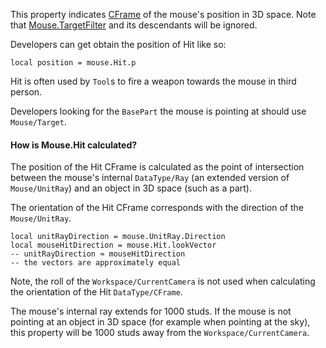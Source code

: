 This property indicates [CFrame](https://developer.roblox.com/en-us/api-reference/datatype/CFrame) of the mouse's position in 3D
space. Note that [Mouse.TargetFilter](https://create.roblox.com/docs/reference/engine/classes/Mouse#TargetFilter) and its descendants will be ignored.

Developers can get obtain the position of Hit like so:

```
local position = mouse.Hit.p
```

Hit is often used by `Tool`s to fire a weapon towards the mouse in third
person.

Developers looking for the `BasePart` the mouse is pointing at should use
`Mouse/Target`.

#### How is Mouse.Hit calculated?

The position of the Hit CFrame is calculated as the point of intersection
between the mouse's internal `DataType/Ray` (an extended version of
`Mouse/UnitRay`) and an object in 3D space (such as a part).

The orientation of the Hit CFrame corresponds with the direction of the
`Mouse/UnitRay`.

```
local unitRayDirection = mouse.UnitRay.Direction
local mouseHitDirection = mouse.Hit.lookVector
-- unitRayDirection ≈ mouseHitDirection
-- the vectors are approximately equal
```

Note, the roll of the `Workspace/CurrentCamera` is not used when
calculating the orientation of the Hit `DataType/CFrame`.

The mouse's internal ray extends for 1000 studs. If the mouse is not
pointing at an object in 3D space (for example when pointing at the sky),
this property will be 1000 studs away from the `Workspace/CurrentCamera`.